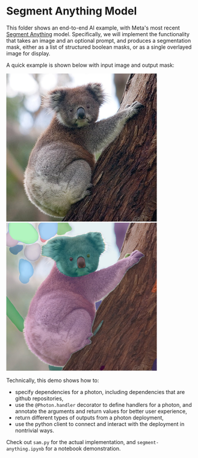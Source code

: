 # Segment Anything Model

This folder shows an end-to-end AI example, with Meta's most recent [Segment Anything](https://github.com/facebookresearch/segment-anything) model. Specifically, we will implement the functionality that takes an image and an optional prompt, and produces a segmentation mask, either as a list of structured boolean masks, or as a single overlayed image for display.

A quick example is shown below with input image and output mask:

<img src="assets/koala.jpeg" width=400><img src="assets/koala_segmented.jpg" width=400>

Technically, this demo shows how to:
- specify dependencies for a photon, including dependencies that are github repositories,
- use the `@Photon.handler` decorator to define handlers for a photon, and annotate the arguments and return values for better user experience,
- return different types of outputs from a photon deployment,
- use the python client to connect and interact with the deployment in nontrivial ways.

Check out `sam.py` for the actual implementation, and `segment-anything.ipynb` for a notebook demonstration.
